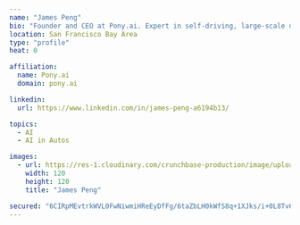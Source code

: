 ```yaml
---
name: "James Peng"
bio: "Founder and CEO at Pony.ai. Expert in self-driving, large-scale distributed systems, large-scale data processing and storage, database pipeline optimization, and performance tuning."
location: San Francisco Bay Area
type: "profile"
heat: 0

affiliation:
  name: Pony.ai
  domain: pony.ai

linkedin:
  url: https://www.linkedin.com/in/james-peng-a6194b13/

topics:
  - AI
  - AI in Autos

images:
  - url: https://res-1.cloudinary.com/crunchbase-production/image/upload/c_thumb,h_120,w_120,f_auto,g_faces,z_0.7,b_white,q_auto:eco/pwph4bbbsuaf69m6xaaw
    width: 120
    height: 120
    title: "James Peng"

secured: "6CIRpMEvtrkWVL0FwNiwmiHReEyDfFg/6taZbLH0kWfS8q+1XJks/i+0L8Tv6zsJkgUhH5m2/eTBFz0vkFlaenlqbtPmFTkASHN00euSg2Wx7DWy1xzVv7v85OICNjmrutPiOJuNBzICgKmw3I5uX6sDncfoc6Hq3ltECs7U98n1tjcM8YIc2RuJknoqodeuliYjXvTmbajH/7zitMXeVTfi+jDfWx0eO/VIo3x2S/LUk+WjHMqgf8l/nMIq5Cf5akw4Ze2SEK6Ixpbmy496UA==;Whlm1fyj1Oiout4NvsDs2A=="
---
```


